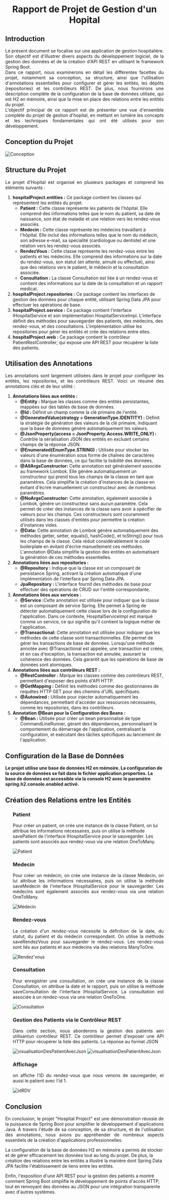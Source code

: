 <h1 style="text-align: center;">Rapport de Projet de Gestion d'un Hopital</h1>
<h2>Introduction</h2>
<p style="text-align: justify; text-justify: inter-word;">Le présent document se focalise sur une application de gestion hospitalière. Son objectif est d'illustrer divers aspects du développement logiciel, de la gestion des données et de la création d'API REST en utilisant le framework Spring Boot.
<br>
Dans ce rapport, nous examinerons en détail les différentes facettes du projet, notamment sa conception, sa structure, ainsi que l'utilisation d'annotations essentielles pour configurer et gérer les entités, les dépôts (repositories) et les contrôleurs REST. De plus, nous fournirons une description complète de la configuration de la base de données utilisée, qui est H2 en mémoire, ainsi que la mise en place des relations entre les entités du projet.
<br>
L'objectif principal de ce rapport est de présenter une vue d'ensemble compléte du projet de gestion d'hopital, en mettant en lumière les concepts et les techniques fondamentales qui ont été utilisés pour son développement.</p>
<h2>Conception du Projet</h2>
<img src="captures/conception.png" alt="Conception">
<h2>Structure du Projet</h2>
<p style="text-align: justify; text-justify: inter-word;">Le projet d'Hopital est organisé en plusieurs packages et comprend les éléments suivants :</p>
<ol>
  <li><strong>hospitalProject.entities :</strong>
    Ce package contient les classes qui représentent les entités du projet.
    <ul>
      <li><strong>Patient :</strong> Cette classe représente les patients de l'hôpital. Elle comprend des informations telles que le nom du patient, sa date de naissance, son état de maladie et une relation vers les rendez-vous associés.</li>
      <li><strong>Medecin :</strong> Cette classe représente les médecins travaillant à l'hôpital. Elle inclut des informations telles que le nom du médecin, son adresse e-mail, sa spécialité (cardiologue ou dentiste) et une relation vers les rendez-vous associés.</li>
      <li><strong>RendezVous :</strong> Cette classe représente les rendez-vous entre les patients et les médecins. Elle comprend des informations sur la date du rendez-vous, son statut (en attente, annulé ou effectué), ainsi que des relations vers le patient, le médecin et la consultation associée.</li>
      <li><strong>Consultation :</strong> La classe Consultation est liée à un rendez-vous et contient des informations sur la date de la consultation et un rapport médical.</li>
    </ul>
  </li>

  <li><strong>hospitalProject.repositories :</strong>
    Ce package contient les interfaces de gestion des données pour chaque entité, utilisant Spring Data JPA pour effectuer les opérations de base.
  </li>

  <li><strong>hospitalProject.service :</strong> Ce package contient l'interface IHospitalService et son implémentation HospitalServiceImpl. L'interface définit des méthodes pour sauvegarder des patients, des médecins, des rendez-vous, et des consultations. L'implémentation utilise les repositories pour gérer les entités et crée des relations entre elles.</li>

  <li><strong>hospitalProject.web :</strong> Ce package contient le contrôleur PatientRestController, qui expose une API REST pour récupérer la liste des patients.</li>
</ol>

<h2>Utilisation des Annotations</h2>
<p style="text-align: justify; text-justify: inter-word;" >Les annotations sont largement utilisées dans le projet pour configurer les entités, les repositories, et les contrôleurs REST. Voici un résumé des annotations clés et de leur utilité :</p>
<ol>
  <li><strong>Annotations liées aux entités :</strong>
    <ul>
      <li><strong>@Entity :</strong> Marque les classes comme des entités persistantes, mappées sur des tables de base de données.</li>
      <li><strong>@Id :</strong> Définit un champ comme la clé primaire de l'entité.</li>
      <li><strong>@GeneratedValue(strategy = GenerationType.IDENTITY) :</strong> Définit la stratégie de génération des valeurs de la clé primaire, indiquant que la base de données génère automatiquement les valeurs.</li>
      <li><strong>@JsonProperty(access = JsonProperty.Access.WRITE_ONLY) :</strong> Contrôle la sérialisation JSON des entités en excluant certains champs de la réponse JSON.</li>
      <li><strong>@Enumerated(EnumType.STRING) :</strong> Utilisée pour stocker 
les valeurs d'une énumération sous forme de chaînes de caractères dans la base
de données, ce qui facilite la lisibilité des données.</li>
<li><strong>@AllArgsConstructor:</strong> Cette annotation est généralement associée au framework Lombok. 
 Elle génère automatiquement un constructeur qui prend tous les champs 
 de la classe en tant que paramètres. Cela simplifie la création d'instances de
 la classe en évitant d'écrire manuellement 
 un constructeur avec de nombreux paramètres.</li>
<li><strong>@NoArgsConstructor:</strong> Cette annotation, également associée à Lombok, génère
un constructeur sans aucun paramètre. Cela permet de créer des instances de la classe sans avoir 
à spécifier de valeurs pour les champs. Ces constructeurs sont couramment utilisés dans les 
classes d'entités pour permettre la création d'instances vides.
</li>
<li><strong>@Data:</strong>  Cette annotation de Lombok génère automatiquement des méthodes
getter, setter, equals(), hashCode(), et toString() pour tous les champs de la classe. Cela réduit
considérablement le code boilerplate en évitant d'écrire manuellement ces méthodes. 
L'annotation @Data simplifie la gestion des entités en automatisant la génération de ces
méthodes essentielles.
</li>
</ul>
  </li>

  <li><strong>Annotations liées aux repositories :</strong>
    <ul>
      <li><strong>@Repository :</strong> Indique que la classe est un composant de persistance Spring, activant la création automatique d'une implémentation de l'interface par Spring Data JPA.</li>
      <li><strong>JpaRepository :</strong> L'interface fournit des méthodes de base pour effectuer des opérations de CRUD sur l'entité correspondante.</li>
    </ul>
  </li>
<li><strong>Annotations liées aux services :</strong>
    <ul>
      <li><strong>@Service :</strong>Cette annotation est utilisée pour indiquer que la classe est un composant de service Spring. Elle permet à Spring de détecter automatiquement cette classe lors de la configuration de l'application. Dans ce contexte, HospitalServiceImpl est marqué comme un service, ce qui signifie qu'il contient la logique métier de l'application.</li>
      <li><strong>@Transactional:</strong> Cette annotation est utilisée pour indiquer que les méthodes de cette classe sont transactionnelles. Elle permet de gérer les transactions de base de données. Lorsqu'une méthode annotée avec @Transactional est appelée, une transaction est créée, et en cas d'exception, la transaction est annulée, assurant la cohérence des données. Cela garantit que les opérations de base de données sont atomiques.</li>
    </ul>
  </li>

  <li><strong>Annotations liées aux contrôleurs REST :</strong>
    <ul>
      <li><strong>@RestController :</strong> Marque les classes comme des contrôleurs REST, permettant d'exposer des points d'API HTTP.</li>
      <li><strong>@GetMapping :</strong> Définit les méthodes comme des gestionnaires de requêtes HTTP GET pour des chemins d'URL spécifiques.</li>
      <li><strong>@Autowired :</strong> Utilisée pour injecter automatiquement les dépendances, permettant d'accéder aux ressources nécessaires, comme les repositories, dans les contrôleurs.</li>
    </ul>
  </li>

  <li><strong>Annotation @Bean pour la Configuration des Beans :</strong>
    <ul>
      <li><strong>@Bean :</strong> Utilisée pour créer un bean personnalisé de type CommandLineRunner, gérant des dépendances, personnalisant le comportement du démarrage de l'application, centralisant la configuration, et exécutant des tâches spécifiques au lancement de l'application.</li>
    </ul>
  </li>
</ol>
<h2>Configuration de la Base de Données</h2>
<b>Le projet utilise une base de données H2 en mémoire. La configuration de la source de données se fait dans le fichier application.properties. La base de données est accessible via la console H2 avec le paramètre spring.h2.console.enabled activé.</b>
<h2>Création des Relations entre les Entités</h2>

<ul>
<h3>Patient</h3>
<p>Pour créer un patient, on crée une instance de la classe Patient, on lui attribue les informations nécessaires, puis on utilise la méthode savePatient de l'interface IHospitalService pour le sauvegarder. Les patients sont associés aux rendez-vous via une relation OneToMany.</p>
<img src="captures/patient.png" alt="Patient">
<h3>Medecin</h3>
<p style="text-align: justify; text-justify: inter-word;">Pour créer un médecin, on crée une instance de la classe Medecin, on lui attribue les informations nécessaires, puis on utilise la méthode saveMedecin de l'interface IHospitalService pour le sauvegarder. Les médecins sont également associés aux rendez-vous via une relation OneToMany.</p>
<img src="captures/medecin.png" alt="Médecin">
<h3>Rendez-vous</h3>
<p style="text-align: justify; text-justify: inter-word;">La création d'un rendez-vous nécessite la définition de la date, du statut, du patient et du médecin correspondant. On utilise la méthode saveRendezVous pour sauvegarder le rendez-vous. Les rendez-vous sont liés aux patients et aux médecins via des relations ManyToOne.</p>
<img src="captures/rdv.png" alt="Rendez'vous">
<h3>Consultation</h3>
<p style="text-align: justify; text-justify: inter-word;">Pour enregistrer une consultation, on crée une instance de la classe Consultation, on attribue la date et le rapport, puis on utilise la méthode saveConsultation de l'interface IHospitalService. La consultation est associée à un rendez-vous via une relation OneToOne.</p>
<img src="captures/consultation.png" alt="Consultation">
<h3>Gestion des Patients via le Contrôleur REST</h3>
<p style="text-align: justify; text-justify: inter-word;">Dans cette section, nous aborderons la gestion des 
patients aen utilisantun contrôleur REST. Ce contrôleur permet d'exposer une API HTTP pour récupérer la
liste des patients. La réponse au format JSON</p>
<img src="captures/jsonPatient.png" alt="visualisationDesPatientAvecJson">
<img src="captures/JSON.png" alt="visualisationDesPatientAvecJson">
<h3>Affichage</h3>
<p style="text-align: justify; text-justify: inter-word;"> on affiche l'ID du rendez-vous que nous venons de sauvegarder, et aussi le patient avec l'id 1. </p>
<img src="captures/affichage.png" alt="idRDV">
</ul>
<h2>Conclusion</h2>
<p style="text-align: justify; text-justify: inter-word;">En conclusion, le projet "Hospital Project" est une démonstration réussie de
la puissance de Spring Boot pour simplifier le développement d'applications Java.
À travers l'étude de sa conception, de sa structure,
et de l'utilisation des annotations, nous avons pu 
appréhender de nombreux aspects essentiels de la création d'applications professionnelles.<br>

La configuration de la base de données H2 en mémoire a permis de stocker et de gérer
efficacement les données tout au long du projet. De plus, la création des relations entre
les entités a illustré la manière dont Spring Data JPA facilite l'établissement de liens
entre les entités.<br>

Enfin, l'exposition d'une API REST pour la gestion des patients a montré
comment Spring Boot simplifie le développement de points d'accès HTTP,
tout en renvoyant des données au
JSON pour une intégration transparente avec d'autres systèmes.</p>

